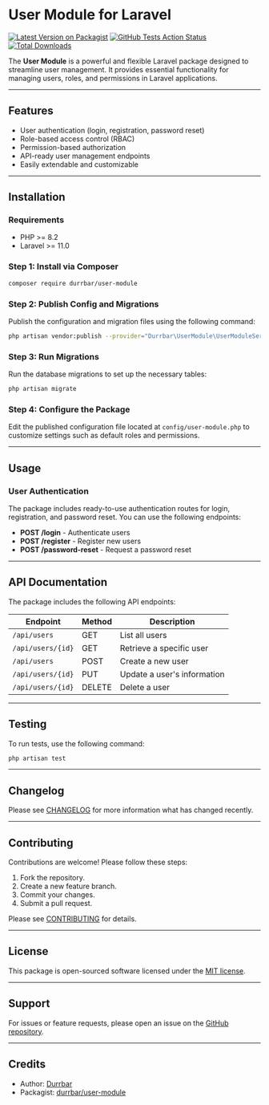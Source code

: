 # User Module for Laravel

[![Latest Version on Packagist](https://img.shields.io/packagist/v/durrbar/user-module.svg?style=flat-square)](https://packagist.org/packages/durrbar/user-module)
[![GitHub Tests Action Status](https://img.shields.io/github/actions/workflow/status/ikidmax/user-module/run-tests-L8.yml?branch=main&label=Tests)](https://github.com/ikidmax/user-module/actions?query=workflow%3ATests+branch%3Amain)
[![Total Downloads](https://img.shields.io/packagist/dt/durrbar/user-module.svg?style=flat-square)](https://packagist.org/packages/durrbar/user-module)

The **User Module** is a powerful and flexible Laravel package designed to streamline user management. It provides essential functionality for managing users, roles, and permissions in Laravel applications.

---

## Features

- User authentication (login, registration, password reset)
- Role-based access control (RBAC)
- Permission-based authorization
- API-ready user management endpoints
- Easily extendable and customizable

---

## Installation

### Requirements

- PHP >= 8.2
- Laravel >= 11.0

### Step 1: Install via Composer

```bash
composer require durrbar/user-module
```

### Step 2: Publish Config and Migrations

Publish the configuration and migration files using the following command:

```bash
php artisan vendor:publish --provider="Durrbar\UserModule\UserModuleServiceProvider"
```

### Step 3: Run Migrations

Run the database migrations to set up the necessary tables:

```bash
php artisan migrate
```

### Step 4: Configure the Package

Edit the published configuration file located at `config/user-module.php` to customize settings such as default roles and permissions.

---

## Usage

### User Authentication

The package includes ready-to-use authentication routes for login, registration, and password reset. You can use the following endpoints:

- **POST /login** - Authenticate users
- **POST /register** - Register new users
- **POST /password-reset** - Request a password reset

---

## API Documentation

The package includes the following API endpoints:

| Endpoint                   | Method | Description                  |
|----------------------------|--------|------------------------------|
| `/api/users`               | GET    | List all users               |
| `/api/users/{id}`          | GET    | Retrieve a specific user     |
| `/api/users`               | POST   | Create a new user            |
| `/api/users/{id}`          | PUT    | Update a user's information  |
| `/api/users/{id}`          | DELETE | Delete a user                |

---

## Testing

To run tests, use the following command:

```bash
php artisan test
```

---

## Changelog

Please see [CHANGELOG](CHANGELOG.md) for more information what has changed recently.

---

## Contributing

Contributions are welcome! Please follow these steps:

1. Fork the repository.
2. Create a new feature branch.
3. Commit your changes.
4. Submit a pull request.

Please see [CONTRIBUTING](CONTRIBUTING.md) for details.

---

## License

This package is open-sourced software licensed under the [MIT license](LICENSE.md).

---

## Support

For issues or feature requests, please open an issue on the [GitHub repository](https://github.com/durrbar/user-module).

---

## Credits

- Author: [Durrbar](https://github.com/durrbar)
- Packagist: [durrbar/user-module](https://packagist.org/packages/durrbar/user-module)

